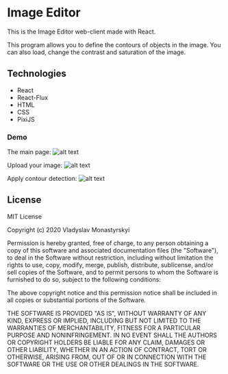 # Image Editor

This is the Image Editor web-client made with React.  

This program allows you to define the contours of objects in the image. You can also load, change the contrast and saturation of the image.

## Technologies

- React  
- React-Flux  
- HTML  
- CSS
- PixiJS

### Demo

The main page:
![alt text](https://i.yapx.ru/Ia2Wr.png)

Upload your image:
![alt text](https://i.yapx.ru/Ia3R7.png)

Apply contour detection:
![alt text](https://i.yapx.ru/Ia3V6.png)

## License

MIT License

Copyright (c) 2020 Vladyslav Monastyrskyi

Permission is hereby granted, free of charge, to any person obtaining a copy
of this software and associated documentation files (the "Software"), to deal
in the Software without restriction, including without limitation the rights
to use, copy, modify, merge, publish, distribute, sublicense, and/or sell
copies of the Software, and to permit persons to whom the Software is
furnished to do so, subject to the following conditions:

The above copyright notice and this permission notice shall be included in all
copies or substantial portions of the Software.

THE SOFTWARE IS PROVIDED "AS IS", WITHOUT WARRANTY OF ANY KIND, EXPRESS OR
IMPLIED, INCLUDING BUT NOT LIMITED TO THE WARRANTIES OF MERCHANTABILITY,
FITNESS FOR A PARTICULAR PURPOSE AND NONINFRINGEMENT. IN NO EVENT SHALL THE
AUTHORS OR COPYRIGHT HOLDERS BE LIABLE FOR ANY CLAIM, DAMAGES OR OTHER
LIABILITY, WHETHER IN AN ACTION OF CONTRACT, TORT OR OTHERWISE, ARISING FROM,
OUT OF OR IN CONNECTION WITH THE SOFTWARE OR THE USE OR OTHER DEALINGS IN THE
SOFTWARE.
